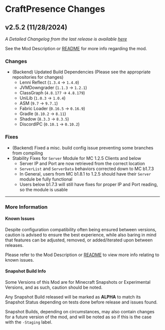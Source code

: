 # CraftPresence Changes

## v2.5.2 (11/28/2024)

_A Detailed Changelog from the last release is
available [here](https://gitlab.com/CDAGaming/CraftPresence/-/compare/release%2Fv2.5.1...release%2Fv2.5.2)_

See the Mod Description or [README](https://gitlab.com/CDAGaming/CraftPresence) for more info regarding the mod.

### Changes

* (Backend) Updated Build Dependencies (Please see the appropriate repositories for changes)
    * Lenni Reflect (`1.3.4` -> `1.4.0`)
    * JVMDowngrader (`1.1.3` -> `1.2.1`)
    * ClassGraph (`4.8.177` -> `4.8.179`)
    * UniLib (`1.0.3` -> `1.0.4`)
    * ASM (`9.7` -> `9.7.1`)
    * Fabric Loader (`0.16.5` -> `0.16.9`)
    * Gradle (`8.10.2` -> `8.11`)
    * Shadow (`8.3.3` -> `8.3.5`)
    * DiscordIPC (`0.10.1` -> `0.10.2`)

### Fixes

* (Backend) Fixed a misc. build config issue preventing some branches from compiling
* Stability Fixes for `Server` Module for MC 1.2.5 Clients and below
    * Server IP and Port are now retrieved from the correct location
    * `ServerList` and `ServerData` behaviors corrected down to MC b1.7.3
    * In General, users from MC b1.8.1 to 1.2.5 should have their `Server` module be fully functional
    * Users below b1.7.3 will still have fixes for proper IP and Port reading, so the module is usable

___

### More Information

#### Known Issues

Despite configuration compatibility often being ensured between versions,
caution is advised to ensure the best experience, while also baring in mind that features can be adjusted, removed, or
added/iterated upon between releases.

Please refer to the Mod Description or [README](https://gitlab.com/CDAGaming/CraftPresence) to view more info relating
to known issues.

#### Snapshot Build Info

Some Versions of this Mod are for Minecraft Snapshots or Experimental Versions, and as such, caution should be noted.

Any Snapshot Build released will be marked as **ALPHA** to match its Snapshot Status depending on tests done before
release
and issues found.

Snapshot Builds, depending on circumstances, may also contain changes for a future version of the mod, and will be noted
as so if this is the case with the `-Staging` label.
